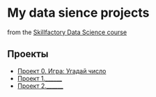 # My data sience projects
from the [Skillfactory Data Science course](https://apps.skillfactory.ru/learning/course/course-v1:SkillFactory+DST-3.0+28FEB2021/block-v1:SkillFactory+DST-3.0+28FEB2021+type@sequential+block@d08e512bf8264286966cb9ef71bd16d4/block-v1:SkillFactory+DST-3.0+28FEB2021+type@vertical+block@3091cda791254a738bcce75892b876a5)

## Проекты

* [Проект 0. Игра: Угадай число](https://github.com/BatHeroes-new/sf_data_sience/tree/main/project_0)
* [Проект 1.______](_____)
* [Проект 2.______](_____)